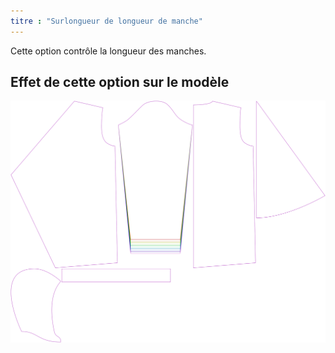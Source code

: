 ```yaml
---
titre : "Surlongueur de longueur de manche"
---
```


Cette option contrôle la longueur des manches.

## Effet de cette option sur le modèle

![Cette image montre l'effet de cette option en superposant plusieurs variantes qui ont une valeur différente pour cette option](yuri_sleevelengthbonus_sample.svg "Effet de cette option sur le modèle")
